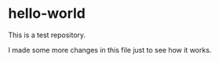 # hello-world
This is a test repository.

I made some more changes in this file just to see how it works.
